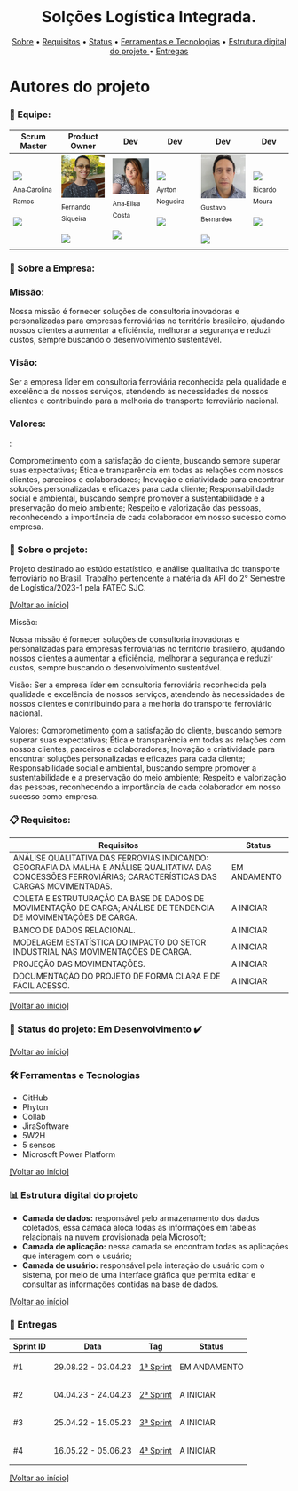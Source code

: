 # <br id="inicio">

<h1 align="center">Solções Logística Integrada. <br><sub> </h1></sub>
 <p align="center">
     <a href="#sobre">Sobre</a> • 
     <a href="#requisitos">Requisitos</a> •
     <a href="#status">Status</a> •
     <a href="#techtools">Ferramentas e Tecnologias</a> •
     <a href="#estrutura-pastas">Estrutura digital do projeto </a> • 
     <a href="#entregas">Entregas</a> 


 # Autores do projeto

 ### :busts_in_silhouette: Equipe:
 Scrum Master | Product Owner | Dev | Dev | Dev | Dev |
 -------------|---------------|-----|-----|-----|-----|
 [<img src="https://user-images.githubusercontent.com/114114602/202311558-3bed7f66-5888-482f-affa-718e5c89ec72.png" width=115><br><sub>Ana Carolina Ramos</sub><br><sub>](https://github.com/magamissy)</sub><br><a href="https://www.linkedin.com/in/ramosac/" target="_blank"> <img src="https://img.shields.io/badge/linkedin-%230077B5.svg?&style=for-the-badge&logo=linkedin&logoColor=54C5CE&color=292A2D" /></a><sub> | [<img src="https://github.com/anaelisac/Imagens/blob/main/e44afc67-7398-4aba-8bc3-cdc6042a2821.jpg" width=115><br><sub>Fernando Siqueira</sub><br><sub>](https://github.com/magamissy)</sub><br><a href="https://www.linkedin.com/in/fernando-siqueira-alves-j%C3%BAnior-662718168" target="_blank"> <img src="https://img.shields.io/badge/linkedin-%230077B5.svg?&style=for-the-badge&logo=linkedin&logoColor=54C5CE&color=292A2D" /></a><sub> | [<img src="https://github.com/anaelisac/Imagens/blob/main/ana%20temp.png" width=115><br><sub>Ana Elisa Costa</sub><br><sub>](https://github.com/anaelisac)</sub><br><a href="https://www.linkedin.com/in/ana-elisa-costa-a9a32122" target="_blank"> <img src="https://img.shields.io/badge/linkedin-%230077B5.svg?&style=for-the-badge&logo=linkedin&logoColor=54C5CE&color=292A2D" /></a><sub> | [<img src="https://user-images.githubusercontent.com/114114602/202311548-2936949e-b4be-4375-8b69-7d0fbda107a7.png" width=115><br><sub>Ayrton Nogueira</sub><br><sub>](https://github.com/bryanrosario)</sub><br><a href="https://www.linkedin.com/in/bryan-ros%C3%A1rio-a05a6524b" target="_blank"> <img src="https://img.shields.io/badge/linkedin-%230077B5.svg?&style=for-the-badge&logo=linkedin&logoColor=54C5CE&color=292A2D" /></a><sub> | [<img src="https://github.com/anaelisac/Imagens/blob/main/gustavo2.jpeg" width=115><br><sub>Gustavo Bernardes</sub><br><sub>](https://github.com/juanfaria01)</sub><br><a href="https://www.linkedin.com/in/juan-faria-77b7a8237" target="_blank"> <img src="https://img.shields.io/badge/linkedin-%230077B5.svg?&style=for-the-badge&logo=linkedin&logoColor=54C5CE&color=292A2D" /></a><sub> | [<img src="https://user-images.githubusercontent.com/114114602/202311543-88a8fa81-82fa-4c98-978e-30b2fe8e283b.png" width=115><br><sub>Ricardo Moura</sub><br><sub>](https://github.com/camilacosta29)</sub><br><img src="https://img.shields.io/badge/linkedin-%230077B5.svg?&style=for-the-badge&logo=linkedin&logoColor=54C5CE&color=292A2D" /></a><sub> 
 
<span id="sobre">

### :mag_right: Sobre a Empresa:

<span id="Missão">

### Missão:
 <p>

Nossa missão é fornecer soluções de consultoria inovadoras e personalizadas para empresas ferroviárias no território brasileiro, ajudando nossos clientes a aumentar a eficiência, melhorar a segurança e reduzir custos, sempre buscando o desenvolvimento sustentável.

<span id="Visão">

### Visão:
 <p>
  
Ser a empresa líder em consultoria ferroviária reconhecida pela qualidade e excelência de nossos serviços, atendendo às necessidades de nossos clientes e contribuindo para a melhoria do transporte ferroviário nacional.

<span id="Valores">

### Valores:
 <p>:
  
Comprometimento com a satisfação do cliente, buscando sempre superar suas expectativas;
Ética e transparência em todas as relações com nossos clientes, parceiros e colaboradores;
Inovação e criatividade para encontrar soluções personalizadas e eficazes para cada cliente;
Responsabilidade social e ambiental, buscando sempre promover a sustentabilidade e a preservação do meio ambiente;
Respeito e valorização das pessoas, reconhecendo a importância de cada colaborador em nosso sucesso como empresa.

### :mag_right: Sobre o projeto:
 <p>
  Projeto destinado ao estúdo estatístico, e análise qualitativa do transporte ferroviário no Brasil. Trabalho pertencente a matéria da API do 2° Semestre de Logística/2023-1 pela FATEC SJC. 
 </p>

<a href="#inicio">[Voltar ao início]</a>

Missão:

Nossa missão é fornecer soluções de consultoria inovadoras e personalizadas para empresas ferroviárias no território brasileiro, ajudando nossos clientes a aumentar a eficiência, melhorar a segurança e reduzir custos, sempre buscando o desenvolvimento sustentável.

Visão:
Ser a empresa líder em consultoria ferroviária reconhecida pela qualidade e excelência de nossos serviços, atendendo às necessidades de nossos clientes e contribuindo para a melhoria do transporte ferroviário nacional.

Valores:
Comprometimento com a satisfação do cliente, buscando sempre superar suas expectativas;
Ética e transparência em todas as relações com nossos clientes, parceiros e colaboradores;
Inovação e criatividade para encontrar soluções personalizadas e eficazes para cada cliente;
Responsabilidade social e ambiental, buscando sempre promover a sustentabilidade e a preservação do meio ambiente;
Respeito e valorização das pessoas, reconhecendo a importância de cada colaborador em nosso sucesso como empresa.



<span id="requisitos">

### :clipboard: Requisitos:
 <p>

Requisitos |  Status 
-----------|----------
ANÁLISE QUALITATIVA DAS FERROVIAS INDICANDO: GEOGRAFIA DA MALHA E ANÁLISE QUALITATIVA DAS CONCESSÕES FERROVIÁRIAS; CARACTERÍSTICAS DAS CARGAS MOVIMENTADAS. | EM ANDAMENTO
 COLETA E ESTRUTURAÇÃO DA BASE DE DADOS DE MOVIMENTAÇÃO DE CARGA; ANÁLISE DE TENDENCIA DE MOVIMENTAÇÕES DE CARGA.| A INICIAR
 BANCO DE DADOS RELACIONAL.| A INICIAR
 MODELAGEM ESTATÍSTICA DO IMPACTO DO SETOR INDUSTRIAL NAS MOVIMENTAÇÕES DE CARGA.| A INICIAR
 PROJEÇÃO DAS MOVIMENTAÇÕES.| A INICIAR
  DOCUMENTAÇÃO DO PROJETO DE FORMA CLARA E DE FÁCIL ACESSO.|A INICIAR
  

  
 </p>

<a href="#inicio">[Voltar ao início]</a>
 <span id="status">

 ### :bookmark_tabs: Status do projeto: Em Desenvolvimento ✔️	
  
 <a href="#inicio">[Voltar ao início]</a>
  
 <span id="techtools">
 
 ### :hammer_and_wrench: Ferramentas e Tecnologias
 - GitHub
 - Phyton
 - Collab
 - JiraSoftware
 - 5W2H 
 - 5 sensos
 - Microsoft Power Platform
  
 <a href="#inicio">[Voltar ao início]</a>
 
 
<span id="estrutura-pastas">
 
### :bar_chart: Estrutura digital do projeto
 
- **Camada de dados:** responsável pelo armazenamento dos dados coletados, essa camada aloca todas as informações em tabelas relacionais na nuvem provisionada pela Microsoft;
- **Camada de aplicação:** nessa camada se encontram todas as aplicações que interagem com o usuário;
- **Camada de usuário:** responsável pela interação do usuário com o sistema, por meio de uma interface gráfica que permita editar e consultar as informações contidas na base de dados.


<a href="#inicio">[Voltar ao início]</a>
 
<span id="entregas">

### :dart: Entregas
 

Sprint ID | Data | Tag | Status
----------|------|-----|-------
#1 | 29.08.22 - 03.04.23 |  <p><a href="Link">1ª Sprint</a></p> | EM ANDAMENTO
#2 | 04.04.23 - 24.04.23 | <p><a href="Link">2ª Sprint</a></p> | A INICIAR
#3 | 25.04.22 - 15.05.23 | <p><a href="Link">3ª Sprint</a></p> | A INICIAR
#4 | 16.05.22 - 05.06.23 | <p><a href="lINK">4ª Sprint</a></p> | A INICIAR

<a href="#inicio">[Voltar ao início]</a>
